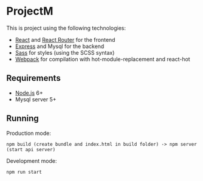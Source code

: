 # ProjectM

This is project using the following technologies:
- [React](https://facebook.github.io/react/) and [React Router](https://reacttraining.com/react-router/) for the frontend
- [Express](http://expressjs.com/) and Mysql for the backend
- [Sass](http://sass-lang.com/) for styles (using the SCSS syntax)
- [Webpack](https://webpack.github.io/) for compilation with hot-module-replacement and react-hot

## Requirements
- [Node.js](https://nodejs.org/en/) 6+
- Mysql server 5+

## Running

Production mode:

```shell
npm build (create bundle and index.html in build folder) -> npm server (start api server)
```

Development mode:

```shell
npm run start
```
